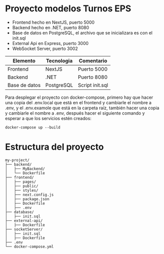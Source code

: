 # Proyecto modelos Turnos EPS

- Frontend hecho en NextJS, puerto 5000
- Backend hecho en .NET, puerto 8080
- Base de datos en PostgreSQL, el archivo que se inicializara es con el init.sql
- External Api en Express, puerto 3000
- WebSocket Server, puerto 3002

| Elemento | Tecnologia | Comentario |
| ---         |     ---      |          --- |
| Frontend   | NextJS     | Puerto 5000    |
| Backend     | .NET       | Puerto 8080      |
| Base de datos     | PostgreSQL       | Script init.sql      |

Para desplegar el proyecto con docker-compose, primero hay que hacer una copia del .env.local que está en el frontend y cambiarle el nombre a .env, y el .env.examole que está en la carpeta raíz, también hacer una copia y cambiarle el nombre a .env, después hacer el siguiente comando y esperar a que los servicios estén creados:
```
docker-compose up --build
```


# Estructura del proyecto

```
my-project/ 
├── backend/ 
│   ├── MyBackend/
│   └── Dockerfile
├── frontend/
│   ├── pages/
│   ├── public/
│   ├── styles/
│   ├── next.config.js
│   ├── package.json
│   ├── Dockerfile
│   ├── .env
├── database/
│   ├── init.sql
├── external-api/
│   ├── Dockerfile
├── socketServer/
│   ├── init.sql
│   ├── Dockerfile
├── .env
└── docker-compose.yml
```
